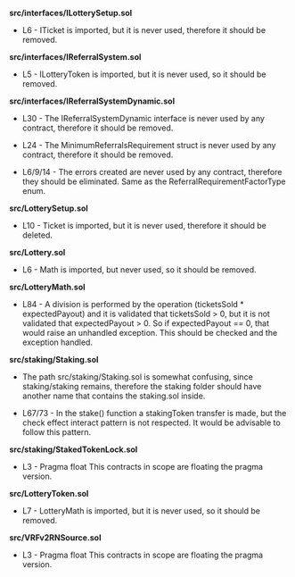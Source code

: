 **src/interfaces/ILotterySetup.sol**
- L6 - ITicket is imported, but it is never used, therefore it should be removed.


**src/interfaces/IReferralSystem.sol**
- L5 - ILotteryToken is imported, but it is never used, so it should be removed.


**src/interfaces/IReferralSystemDynamic.sol**
- L30 - The IReferralSystemDynamic interface is never used by any contract, therefore it should be removed.

- L24 - The MinimumReferralsRequirement struct is never used by any contract, therefore it should be removed.

- L6/9/14 - The errors created are never used by any contract, therefore they should be eliminated. Same as the ReferralRequirementFactorType enum.

**src/LotterySetup.sol**
- L10 - Ticket is imported, but it is never used, therefore it should be deleted.


**src/Lottery.sol**
- L6 - Math is imported, but never used, so it should be removed.


**src/LotteryMath.sol**
- L84 - A division is performed by the operation (ticketsSold * expectedPayout) and it is validated that ticketsSold > 0, but it is not validated that expectedPayout > 0.
So if expectedPayout == 0, that would raise an unhandled exception. This should be checked and the exception handled.


**src/staking/Staking.sol**
- The path src/staking/Staking.sol is somewhat confusing, since staking/staking remains, therefore the staking folder should have another name that contains the staking.sol inside.

- L67/73 - In the stake() function a stakingToken transfer is made, but the check effect interact pattern is not respected. It would be advisable to follow this pattern.


**src/staking/StakedTokenLock.sol**
- L3 - Pragma float This contracts in scope are floating the pragma version.


**src/LotteryToken.sol**
- L7 - LotteryMath is imported, but it is never used, so it should be removed.


**src/VRFv2RNSource.sol**
- L3 - Pragma float This contracts in scope are floating the pragma version.
